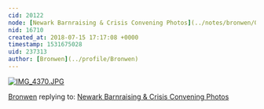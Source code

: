 ```yaml
---
cid: 20122
node: [Newark Barnraising & Crisis Convening Photos](../notes/bronwen/07-12-2018/newark-barnraising-crisis-convening-photos)
nid: 16710
created_at: 2018-07-15 17:17:08 +0000
timestamp: 1531675028
uid: 237313
author: [Bronwen](../profile/Bronwen)
---
```


[![IMG_4370.JPG](/i/25612)](/i/25612)



[Bronwen](../profile/Bronwen) replying to: [Newark Barnraising & Crisis Convening Photos](../notes/bronwen/07-12-2018/newark-barnraising-crisis-convening-photos)

